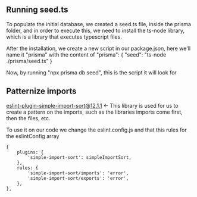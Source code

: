 ## Running seed.ts

To populate the initial database, we created a seed.ts file, inside the prisma folder, and in order to execute this, we
need to install the ts-node library, which is a library that executes typescript files.

After the installation, we create a new script in our package.json, here we'll name it "prisma" with the content of
"prisma": {
"seed": "ts-node ./prisma/seed.ts"
}

Now, by running "npx prisma db seed", this is the script it will look for

## Patternize imports

eslint-plugin-simple-import-sort@12.1.1 <- This library is used for us to create a pattern on the imports, such as the
libraries imports come first, then the files, etc.

To use it on our code we change the eslint.config.js and that this rules for the eslintConfig array

    {
    	plugins: {
    		'simple-import-sort': simpleImportSort,
    	},
    	rules: {
    		'simple-import-sort/imports': 'error',
    		'simple-import-sort/exports': 'error',
    	},
    },
